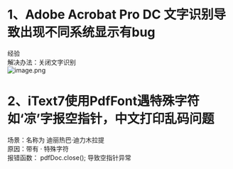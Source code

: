 # 1、Adobe Acrobat Pro DC 文字识别导致出现不同系统显示有bug
经验<br />解决办法：关闭文字识别<br />![image.png](https://cdn.nlark.com/yuque/0/2022/png/2923644/1666238158972-a5d5d126-0955-4103-b01d-b363e6224ff0.png#averageHue=%23f6f6f5&clientId=u6c51c84f-11eb-4&from=paste&height=508&id=ua64640de&originHeight=762&originWidth=334&originalType=binary&ratio=1&rotation=0&showTitle=false&size=26041&status=done&style=none&taskId=u8a9f0f7e-e92c-4104-b48a-6ef4a615bdd&title=&width=222.66666666666666)
# 2、iText7使用PdfFont遇特殊字符如‘凉’字报空指针，中文打印乱码问题
场景：名称为  迪丽热巴·迪力木拉提  <br />原因：带有 · 特殊字符<br />报错函数： pdfDoc.close(); 导致空指针异常


